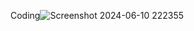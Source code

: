Coding![Screenshot 2024-06-10 222355](https://github.com/fadilachmad/aaa/assets/148847862/b866b608-db53-4a62-ad0f-7164317492b7)
